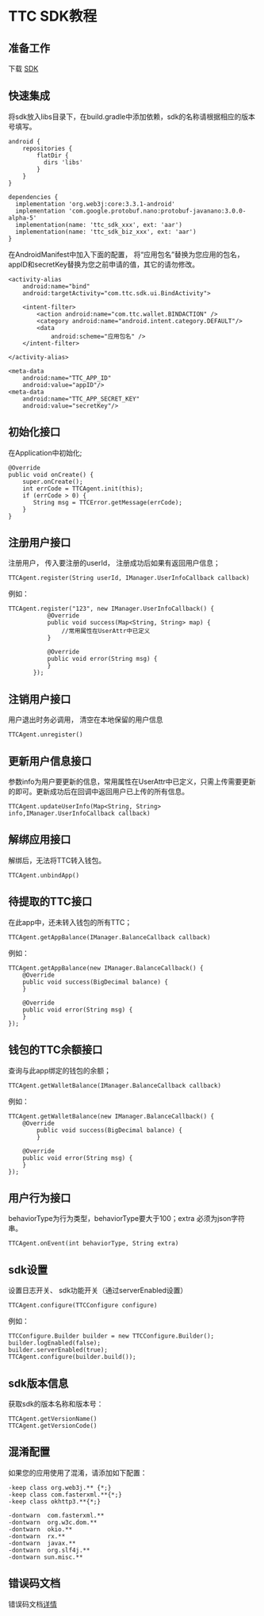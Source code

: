 # TTC SDK教程
## 准备工作

下载 [SDK](https://github.com/TTCECO/TTCSDK_Android)

## 快速集成
将sdk放入libs目录下，在build.gradle中添加依赖，sdk的名称请根据相应的版本号填写。

```
android {
	repositories {
    	flatDir {
      	  dirs 'libs'
    	}
	}
}

dependencies {
  implementation 'org.web3j:core:3.3.1-android'
  implementation 'com.google.protobuf.nano:protobuf-javanano:3.0.0-alpha-5'
  implementation(name: 'ttc_sdk_xxx', ext: 'aar')
  implementation(name: 'ttc_sdk_biz_xxx', ext: 'aar')
}

```
在AndroidManifest中加入下面的配置， 将“应用包名”替换为您应用的包名，appID和secretKey替换为您之前申请的值，其它的请勿修改。

```
<activity-alias
    android:name="bind"
    android:targetActivity="com.ttc.sdk.ui.BindActivity">

    <intent-filter>
        <action android:name="com.ttc.wallet.BINDACTION" />
        <category android:name="android.intent.category.DEFAULT"/>
        <data
            android:scheme="应用包名" />
    </intent-filter>

</activity-alias>

<meta-data
    android:name="TTC_APP_ID"
    android:value="appID"/>
<meta-data
    android:name="TTC_APP_SECRET_KEY"
    android:value="secretKey"/>
```

## 初始化接口
在Application中初始化;  

```
@Override
public void onCreate() {
    super.onCreate();
    int errCode = TTCAgent.init(this);
    if (errCode > 0) {
       String msg = TTCError.getMessage(errCode);
    }
}
```
## 注册用户接口

注册用户， 传入要注册的userId， 注册成功后如果有返回用户信息；  

```
TTCAgent.register(String userId, IManager.UserInfoCallback callback)
```  
例如：

```
TTCAgent.register("123", new IManager.UserInfoCallback() {
           @Override
           public void success(Map<String, String> map) {
               //常用属性在UserAttr中已定义
           }

           @Override
           public void error(String msg) {
           }
       });

```
## 注销用户接口
用户退出时务必调用， 清空在本地保留的用户信息    

```
TTCAgent.unregister()
```
## 更新用户信息接口
参数info为用户要更新的信息，常用属性在UserAttr中已定义，只需上传需要更新的即可。更新成功后在回调中返回用户已上传的所有信息。    
 
```
TTCAgent.updateUserInfo(Map<String, String> info,IManager.UserInfoCallback callback)
```
## 解绑应用接口
解绑后，无法将TTC转入钱包。    

```
TTCAgent.unbindApp()
```
## 待提取的TTC接口
在此app中，还未转入钱包的所有TTC；

```
TTCAgent.getAppBalance(IManager.BalanceCallback callback)
```
例如：

```
TTCAgent.getAppBalance(new IManager.BalanceCallback() {
    @Override
    public void success(BigDecimal balance) {
    }

    @Override
    public void error(String msg) {
    }
});
```

## 钱包的TTC余额接口
查询与此app绑定的钱包的余额；    

```
TTCAgent.getWalletBalance(IManager.BalanceCallback callback)
```
例如：

```
TTCAgent.getWalletBalance(new IManager.BalanceCallback() {
    @Override
        public void success(BigDecimal balance) {
        }

    @Override
    public void error(String msg) {
    }
});
```
## 用户行为接口
behaviorType为行为类型，behaviorType要大于100；extra 必须为json字符串。    

```
TTCAgent.onEvent(int behaviorType, String extra)
```
## sdk设置
设置日志开关、 sdk功能开关（通过serverEnabled设置）

```
TTCAgent.configure(TTCConfigure configure)
```

例如：

```
TTCConfigure.Builder builder = new TTCConfigure.Builder();
builder.logEnabled(false);
builder.serverEnabled(true);
TTCAgent.configure(builder.build());
```
## sdk版本信息
获取sdk的版本名称和版本号：

```
TTCAgent.getVersionName()
TTCAgent.getVersionCode()
```

## 混淆配置
如果您的应用使用了混淆，请添加如下配置：

```
-keep class org.web3j.** {*;}
-keep class com.fasterxml.**{*;}
-keep class okhttp3.**{*;}

-dontwarn  com.fasterxml.**
-dontwarn  org.w3c.dom.**
-dontwarn  okio.**
-dontwarn  rx.**
-dontwarn  javax.**
-dontwarn  org.slf4j.**
-dontwarn sun.misc.**
```
## 错误码文档
错误码文档[详情](SDK_error_code_zh.md)